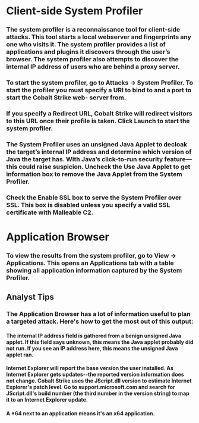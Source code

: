# Client-side System Profiler

### The system profiler is a reconnaissance tool for client-side attacks. This tool starts a local webserver and fingerprints any one who visits it. The system profiler provides a list of applications and plugins it discovers through the user’s browser. The system profiler also attempts to discover the internal IP address of users who are behind a proxy server.

### To start the system profiler, go to Attacks -> System Profiler. To start the profiler you must specify a URI to bind to and a port to start the Cobalt Strike web- server from.

### If you specify a Redirect URL, Cobalt Strike will redirect visitors to this URL once their profile is taken. Click Launch to start the system profiler.

### The System Profiler uses an unsigned Java Applet to decloak the target’s internal IP address and determine which version of Java the target has. With Java’s click-to-run security feature— this could raise suspicion. Uncheck the Use Java Applet to get information box to remove the Java Applet from the System Profiler.

### Check the Enable SSL box to serve the System Profiler over SSL. This box is disabled unless you specify a valid SSL certificate with Malleable C2. 

# Application Browser

### To view the results from the system profiler, go to View -> Applications. This opens an Applications tab with a table showing all application information captured by the System Profiler.

## Analyst Tips

### The Application Browser has a lot of information useful to plan a targeted attack. Here's how to get the most out of this output:

#### The internal IP address field is gathered from a benign unsigned Java applet. If this field says unknown, this means the Java applet probably did not run. If you see an IP address here, this means the unsigned Java applet ran.

#### Internet Explorer will report the base version the user installed. As Internet Explorer gets updates--the reported version information does not change. Cobalt Strike uses the JScript.dll version to estimate Internet Explorer's patch level. Go to support.microsoft.com and search for JScript.dll's build number (the third number in the version string) to map it to an Internet Explorer update.

#### A *64 next to an application means it's an x64 application.


